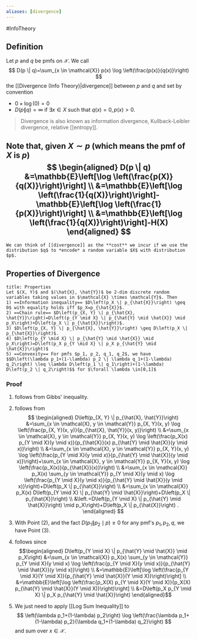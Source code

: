 ```yaml
---
aliases: [divergence]
---
```

#InfoTheory 
## Definition
Let $p$ and $q$ be pmfs on $\mathcal{X}$. We call
$$
D(p \| q)=\sum_{x \in \mathcal{X}} p(x) \log \left(\frac{p(x)}{q(x)}\right)
$$
the [[Divergence (Info Theory)|divergence]] between $p$ and $q$ and set by convention
- $0 \times \log (0)=0$ 
- $D(p \| q)=\infty$ if $\exists x \in X$ such that $q(x)=0, p(x)>0$.
>Divergence is also known as information divergence, Kullback-Leibler divergence, relative [[entropy]].

Note that, given $X \sim p$ (which means the pmf of $X$ is $p$)
$$
\begin{aligned}
D(p \| q) &=\mathbb{E}\left[\log \left(\frac{p(X)}{q(X)}\right)\right] \\
&=\mathbb{E}\left[\log \left(\frac{1}{q(X)}\right)\right]-\mathbb{E}\left[\log \left(\frac{1}{p(X)}\right)\right] \\
&=\mathbb{E}\left[\log \left(\frac{1}{q(X)}\right)\right]-H(X)
\end{aligned}
$$
---

```ad-hint
We can think of [[divergence]] as the **cost** we incur if we use the distribution $q$ to *encode* a random variable $X$ with distribution $p$.
```
## Properties of Divergence
```ad-theorem
title: Properties
Let $(X, Y)$ and $(\hat{X}, \hat{Y})$ be 2-dim discrete random variables taking values in $\mathcal{X} \times \mathcal{Y}$. Then
1) ==Information inequality== $D\left(p_X \| p_{\hat{X}}\right) \geq 0$ with equality holds iff $p_X=p_{\hat{X}}$.
2) ==Chain rule== $D\left(p_{X, Y} \| p_{\hat{X}, \hat{Y}}\right)=D\left(p_{Y \mid X} \| p_{\hat{Y} \mid \hat{X}} \mid p_X\right)+D\left(p_X \| p_{\hat{X}}\right)$.
3) $D\left(p_{X, Y} \| p_{\hat{X}, \hat{Y}}\right) \geq D\left(p_X \| p_{\hat{X}}\right)$.
4) $D\left(p_{Y \mid X} \| p_{\hat{Y} \mid \hat{X}} \mid p_X\right)=D\left(p_X p_{Y \mid X} \| p_X p_{\hat{Y} \mid \hat{X}}\right)$
5) ==Convexity== For pmfs $p_1, p_2, q_1, q_2$, we have $$D\left(\lambda p_1+(1-\lambda) p_2 \| \lambda q_1+(1-\lambda) q_2\right) \leq \lambda D\left(p_1 \| q_1\right)+(1-\lambda) D\left(p_2 \| q_2\right)$$ for $\forall \lambda \in[0,1]$
```
### Proof
1) follows from Gibbs' inequality.

2) follows from
$$
\begin{aligned}
D\left(p_{X, Y} \| p_{\hat{X}, \hat{Y}}\right) &=\sum_{x \in \mathcal{X}, y \in \mathcal{Y}} p_{X, Y}(x, y) \log \left(\frac{p_{X, Y}(x, y)}{p_{\hat{X}, \hat{Y}}(x, y)}\right) \\
&=\sum_{x \in \mathcal{X}, y \in \mathcal{Y}} p_{X, Y}(x, y) \log \left(\frac{p_X(x) p_{Y \mid X}(y \mid x)}{p_{\hat{X}}(x) p_{\hat{Y} \mid \hat{X}}(y \mid x)}\right) \\
&=\sum_{x \in \mathcal{X}, y \in \mathcal{Y}} p_{X, Y}(x, y) \log \left(\frac{p_{Y \mid X}(y \mid x)}{p_{\hat{Y} \mid \hat{X}}(y \mid x)}\right)+\sum_{x \in \mathcal{X}, y \in \mathcal{Y}} p_{X, Y}(x, y) \log \left(\frac{p_X(x)}{p_{\hat{X}}(x)}\right) \\
&=\sum_{x \in \mathcal{X}} p_X(x) \sum_{y \in \mathcal{Y}} p_{Y \mid X}(y \mid x) \log \left(\frac{p_{Y \mid X}(y \mid x)}{p_{\hat{Y} \mid \hat{X}}(y \mid x)}\right)+D\left(p_X \| p_{\hat{X}}\right) \\
&=\sum_{x \in \mathcal{X}} p_X(x) D\left(p_{Y \mid X} \| p_{\hat{Y} \mid \hat{X}}\right)+D\left(p_X \| p_{\hat{X}}\right) \\
&\left.=D\left(p_{Y \mid X} \| p_{\hat{Y} \mid \hat{X}}\right) \mid p_X\right)+D\left(p_X \| p_{\hat{X}}\right) .
\end{aligned}
$$
3) With Point (2), and the fact $D\left(p_1 \| p_2 \mid p\right) \geq 0$ for any pmf's $p_1, p_2, q$, we have Point (3).
4) follows since$$\begin{aligned}
D\left(p_{Y \mid X} \| p_{\hat{Y} \mid \hat{X}} \mid p_X\right) &=\sum_{x \in \mathcal{X}} p_X(x) \sum_{y \in \mathcal{Y}} p_{Y \mid X}(y \mid x) \log \left(\frac{p_{Y \mid X}(y \mid x)}{p_{\hat{Y} \mid \hat{X}}(y \mid x)}\right) \\
&=\mathbb{E}\left[\log \left(\frac{p_{Y \mid X}(Y \mid X)}{p_{\hat{Y} \mid \hat{X}}(Y \mid X)}\right)\right] \\
&=\mathbb{E}\left[\log \left(\frac{p_X(X) p_{Y \mid X}(Y \mid X)}{p_X(X) p_{\hat{Y} \mid \hat{X}}(Y \mid X)}\right)\right] \\
&=D\left(p_X p_{Y \mid X} \| p_X p_{\hat{Y} \mid \hat{X}}\right)
\end{aligned}$$
5) We just need to apply [[Log Sum Inequality]] to
$$
\left(\lambda p_1+(1-\lambda) p_2\right) \log \left(\frac{\lambda p_1+(1-\lambda) p_2}{\lambda q_1+(1-\lambda) q_2}\right)
$$
and sum over $x \in \mathcal{X}$.